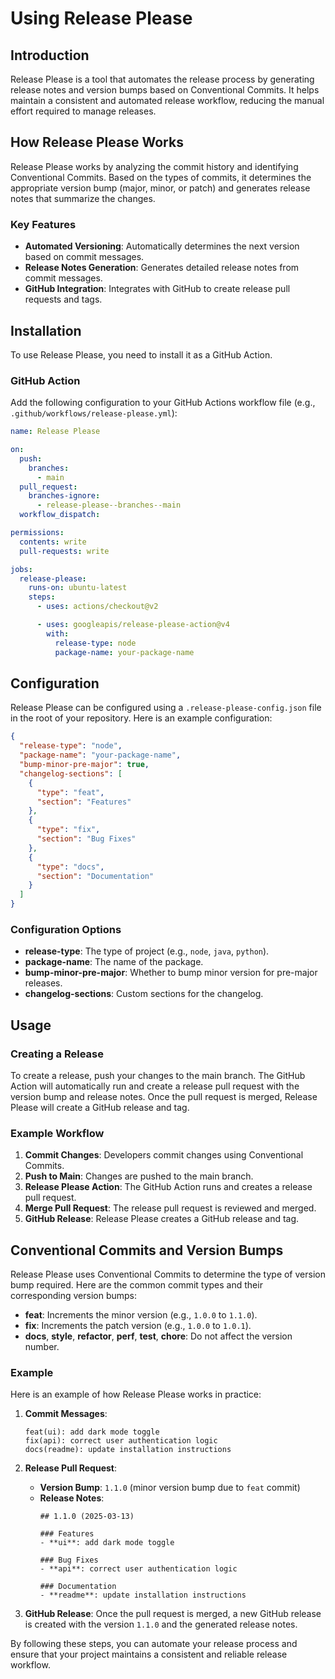 # Using Release Please

## Introduction

Release Please is a tool that automates the release process by generating release notes and version bumps based on Conventional Commits. It helps maintain a consistent and automated release workflow, reducing the manual effort required to manage releases.

## How Release Please Works

Release Please works by analyzing the commit history and identifying Conventional Commits. Based on the types of commits, it determines the appropriate version bump (major, minor, or patch) and generates release notes that summarize the changes.

### Key Features

- **Automated Versioning**: Automatically determines the next version based on commit messages.
- **Release Notes Generation**: Generates detailed release notes from commit messages.
- **GitHub Integration**: Integrates with GitHub to create release pull requests and tags.

## Installation

To use Release Please, you need to install it as a GitHub Action.

### GitHub Action

Add the following configuration to your GitHub Actions workflow file (e.g., `.github/workflows/release-please.yml`):

```yaml
name: Release Please

on:
  push:
    branches:
      - main
  pull_request:
    branches-ignore:
      - release-please--branches--main
  workflow_dispatch:

permissions:
  contents: write
  pull-requests: write

jobs:
  release-please:
    runs-on: ubuntu-latest
    steps:
      - uses: actions/checkout@v2

      - uses: googleapis/release-please-action@v4
        with:
          release-type: node
          package-name: your-package-name
```

## Configuration

Release Please can be configured using a `.release-please-config.json` file in the root of your repository. Here is an example configuration:

```json
{
  "release-type": "node",
  "package-name": "your-package-name",
  "bump-minor-pre-major": true,
  "changelog-sections": [
    {
      "type": "feat",
      "section": "Features"
    },
    {
      "type": "fix",
      "section": "Bug Fixes"
    },
    {
      "type": "docs",
      "section": "Documentation"
    }
  ]
}
```

### Configuration Options

- **release-type**: The type of project (e.g., `node`, `java`, `python`).
- **package-name**: The name of the package.
- **bump-minor-pre-major**: Whether to bump minor version for pre-major releases.
- **changelog-sections**: Custom sections for the changelog.

## Usage

### Creating a Release

To create a release, push your changes to the main branch. The GitHub Action will automatically run and create a release pull request with the version bump and release notes. Once the pull request is merged, Release Please will create a GitHub release and tag.

### Example Workflow

1. **Commit Changes**: Developers commit changes using Conventional Commits.
2. **Push to Main**: Changes are pushed to the main branch.
3. **Release Please Action**: The GitHub Action runs and creates a release pull request.
4. **Merge Pull Request**: The release pull request is reviewed and merged.
5. **GitHub Release**: Release Please creates a GitHub release and tag.

## Conventional Commits and Version Bumps

Release Please uses Conventional Commits to determine the type of version bump required. Here are the common commit types and their corresponding version bumps:

- **feat**: Increments the minor version (e.g., `1.0.0` to `1.1.0`).
- **fix**: Increments the patch version (e.g., `1.0.0` to `1.0.1`).
- **docs**, **style**, **refactor**, **perf**, **test**, **chore**: Do not affect the version number.

### Example

Here is an example of how Release Please works in practice:

1. **Commit Messages**:
   ```
   feat(ui): add dark mode toggle
   fix(api): correct user authentication logic
   docs(readme): update installation instructions
   ```

2. **Release Pull Request**:
   - **Version Bump**: `1.1.0` (minor version bump due to `feat` commit)
   - **Release Notes**:
     ```
     ## 1.1.0 (2025-03-13)

     ### Features
     - **ui**: add dark mode toggle

     ### Bug Fixes
     - **api**: correct user authentication logic

     ### Documentation
     - **readme**: update installation instructions
     ```

3. **GitHub Release**: Once the pull request is merged, a new GitHub release is created with the version `1.1.0` and the generated release notes.

By following these steps, you can automate your release process and ensure that your project maintains a consistent and reliable release workflow.